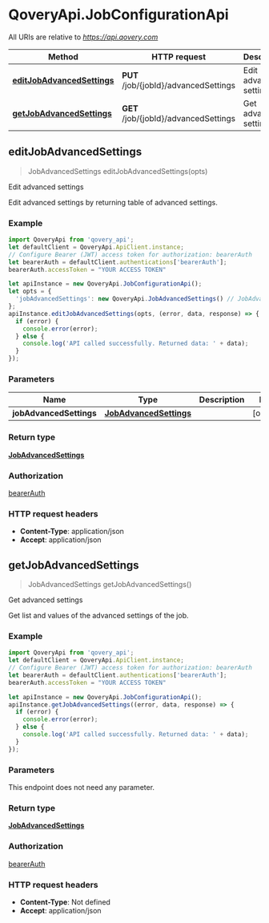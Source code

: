 # QoveryApi.JobConfigurationApi

All URIs are relative to *https://api.qovery.com*

Method | HTTP request | Description
------------- | ------------- | -------------
[**editJobAdvancedSettings**](JobConfigurationApi.md#editJobAdvancedSettings) | **PUT** /job/{jobId}/advancedSettings | Edit advanced settings
[**getJobAdvancedSettings**](JobConfigurationApi.md#getJobAdvancedSettings) | **GET** /job/{jobId}/advancedSettings | Get advanced settings



## editJobAdvancedSettings

> JobAdvancedSettings editJobAdvancedSettings(opts)

Edit advanced settings

Edit advanced settings by returning table of advanced settings.

### Example

```javascript
import QoveryApi from 'qovery_api';
let defaultClient = QoveryApi.ApiClient.instance;
// Configure Bearer (JWT) access token for authorization: bearerAuth
let bearerAuth = defaultClient.authentications['bearerAuth'];
bearerAuth.accessToken = "YOUR ACCESS TOKEN"

let apiInstance = new QoveryApi.JobConfigurationApi();
let opts = {
  'jobAdvancedSettings': new QoveryApi.JobAdvancedSettings() // JobAdvancedSettings | 
};
apiInstance.editJobAdvancedSettings(opts, (error, data, response) => {
  if (error) {
    console.error(error);
  } else {
    console.log('API called successfully. Returned data: ' + data);
  }
});
```

### Parameters


Name | Type | Description  | Notes
------------- | ------------- | ------------- | -------------
 **jobAdvancedSettings** | [**JobAdvancedSettings**](JobAdvancedSettings.md)|  | [optional] 

### Return type

[**JobAdvancedSettings**](JobAdvancedSettings.md)

### Authorization

[bearerAuth](../README.md#bearerAuth)

### HTTP request headers

- **Content-Type**: application/json
- **Accept**: application/json


## getJobAdvancedSettings

> JobAdvancedSettings getJobAdvancedSettings()

Get advanced settings

Get list and values of the advanced settings of the job.

### Example

```javascript
import QoveryApi from 'qovery_api';
let defaultClient = QoveryApi.ApiClient.instance;
// Configure Bearer (JWT) access token for authorization: bearerAuth
let bearerAuth = defaultClient.authentications['bearerAuth'];
bearerAuth.accessToken = "YOUR ACCESS TOKEN"

let apiInstance = new QoveryApi.JobConfigurationApi();
apiInstance.getJobAdvancedSettings((error, data, response) => {
  if (error) {
    console.error(error);
  } else {
    console.log('API called successfully. Returned data: ' + data);
  }
});
```

### Parameters

This endpoint does not need any parameter.

### Return type

[**JobAdvancedSettings**](JobAdvancedSettings.md)

### Authorization

[bearerAuth](../README.md#bearerAuth)

### HTTP request headers

- **Content-Type**: Not defined
- **Accept**: application/json

